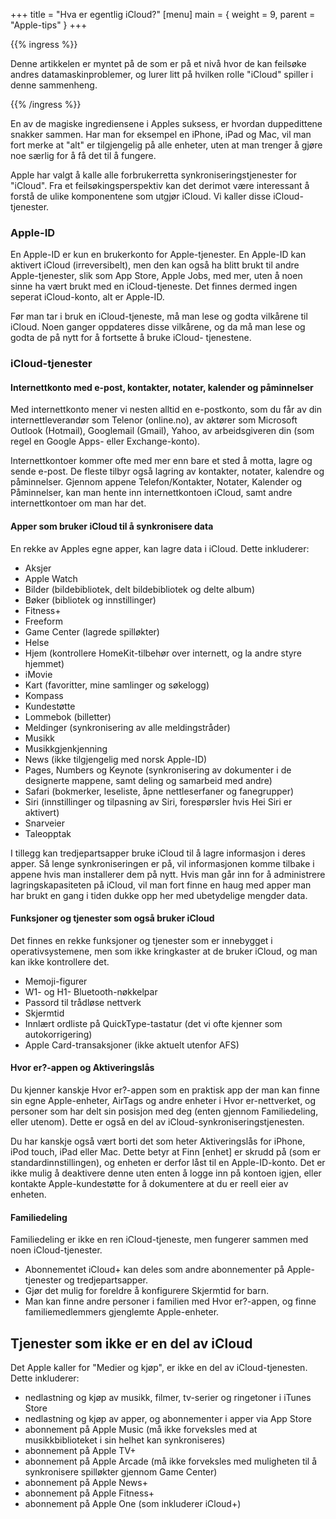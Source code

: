 +++
title = "Hva er egentlig iCloud?"
[menu]
main = { weight = 9, parent = "Apple-tips" }
+++

{{% ingress %}}

Denne artikkelen er myntet på de som er på et nivå hvor de kan feilsøke andres datamaskinproblemer,
og lurer litt på hvilken rolle "iCloud" spiller i denne sammenheng.

{{% /ingress %}}

En av de magiske ingrediensene i Apples suksess, er hvordan duppedittene snakker sammen. Har man
for eksempel en iPhone, iPad og Mac, vil man fort merke at "alt" er tilgjengelig på alle enheter,
uten at man trenger å gjøre noe særlig for å få det til å fungere.

Apple har valgt å kalle alle forbrukerretta synkroniseringstjenester for "iCloud".
Fra et feilsøkingsperspektiv kan det derimot være interessant å forstå de ulike komponentene som
utgjør iCloud. Vi kaller disse iCloud-tjenester.

### Apple-ID

En Apple-ID er kun en brukerkonto for Apple-tjenester. En Apple-ID kan aktivert iCloud
(irreversibelt), men den kan også ha blitt brukt til andre Apple-tjenester, slik som App Store,
Apple Jobs, med mer, uten å noen sinne ha vært brukt med en iCloud-tjeneste. Det finnes dermed ingen
seperat iCloud-konto, alt er Apple-ID.

Før man tar i bruk en iCloud-tjeneste, må man lese og godta vilkårene til iCloud. Noen ganger
oppdateres disse vilkårene, og da må man lese og godta de på nytt for å fortsette å bruke iCloud-
tjenestene.

### iCloud-tjenester

#### Internettkonto med e-post, kontakter, notater, kalender og påminnelser

Med internettkonto mener vi nesten alltid en e-postkonto, som du får av din internettleverandør
som Telenor (online.no), av aktører som Microsoft Outlook (Hotmail), Googlemail (Gmail), Yahoo,
av arbeidsgiveren din (som regel en Google Apps- eller Exchange-konto).

Internettkontoer kommer ofte med mer enn bare et sted å motta, lagre og sende e-post. De fleste
tilbyr også lagring av kontakter, notater, kalendre og påminnelser. Gjennom appene
Telefon/Kontakter, Notater, Kalender og Påminnelser, kan man hente inn internettkontoen iCloud,
samt andre internettkontoer om man har det.

#### Apper som bruker iCloud til å synkronisere data

En rekke av Apples egne apper, kan lagre data i iCloud. Dette inkluderer:

- Aksjer
- Apple Watch
- Bilder (bildebibliotek, delt bildebibliotek og delte album)
- Bøker (bibliotek og innstillinger)
- Fitness+
- Freeform
- Game Center (lagrede spilløkter)
- Helse
- Hjem (kontrollere HomeKit-tilbehør over internett, og la andre styre hjemmet)
- iMovie
- Kart (favoritter, mine samlinger og søkelogg)
- Kompass
- Kundestøtte
- Lommebok (billetter)
- Meldinger (synkronisering av alle meldingstråder)
- Musikk
- Musikkgjenkjenning
- News (ikke tilgjengelig med norsk Apple-ID)
- Pages, Numbers og Keynote (synkronisering av dokumenter i de designerte mappene, samt deling
og samarbeid med andre)
- Safari (bokmerker, leseliste, åpne nettleserfaner og fanegrupper)
- Siri (innstillinger og tilpasning av Siri, forespørsler hvis Hei Siri er aktivert)
- Snarveier
- Taleopptak

I tillegg kan tredjepartsapper bruke iCloud til å lagre informasjon i deres apper. Så lenge
synkroniseringen er på, vil informasjonen komme tilbake i appene hvis man installerer dem på nytt.
Hvis man går inn for å administrere lagringskapasiteten på iCloud, vil man fort finne en haug med
apper man har brukt en gang i tiden dukke opp her med ubetydelige mengder data.

#### Funksjoner og tjenester som også bruker iCloud

Det finnes en rekke funksjoner og tjenester som er innebygget i operativsystemene, men som ikke
kringkaster at de bruker iCloud, og man kan ikke kontrollere det.

- Memoji-figurer
- W1- og H1- Bluetooth-nøkkelpar
- Passord til trådløse nettverk
- Skjermtid
- Innlært ordliste på QuickType-tastatur (det vi ofte kjenner som autokorrigering)
- Apple Card-transaksjoner (ikke aktuelt utenfor AFS)

#### Hvor er?-appen og Aktiveringslås

Du kjenner kanskje Hvor er?-appen som en praktisk app der man kan finne sin egne Apple-enheter,
AirTags og andre enheter i Hvor er-nettverket, og personer som har delt sin posisjon med deg
(enten gjennom Familiedeling, eller utenom).
Dette er også en del av iCloud-synkroniseringstjenesten.

Du har kanskje også vært borti det som heter Aktiveringslås for iPhone, iPod touch, iPad eller Mac.
Dette betyr at Finn [enhet] er skrudd på (som er standardinnstillingen), og enheten er derfor låst
til en Apple-ID-konto. Det er ikke mulig å deaktivere denne uten enten å logge inn på kontoen igjen,
eller kontakte Apple-kundestøtte for å dokumentere at du er reell eier av enheten.

#### Familiedeling

Familiedeling er ikke en ren iCloud-tjeneste, men fungerer sammen med noen iCloud-tjenester.

- Abonnementet iCloud+ kan deles som andre abonnementer på Apple-tjenester og tredjepartsapper.
- Gjør det mulig for foreldre å konfigurere Skjermtid for barn.
- Man kan finne andre personer i familien med Hvor er?-appen, og finne familiemedlemmers gjenglemte
Apple-enheter.

## Tjenester som ikke er en del av iCloud

Det Apple kaller for "Medier og kjøp", er ikke en del av iCloud-tjenesten. Dette inkluderer:

- nedlastning og kjøp av musikk, filmer, tv-serier og ringetoner i iTunes Store
- nedlastning og kjøp av apper, og abonnementer i apper via App Store
- abonnement på Apple Music (må ikke forveksles med at musikkbiblioteket
i sin helhet kan synkroniseres)
- abonnement på Apple TV+
- abonnement på Apple Arcade (må ikke forveksles med muligheten til å synkronisere spilløkter
gjennom Game Center)
- abonnement på Apple News+
- abonnement på Apple Fitness+
- abonnement på Apple One (som inkluderer iCloud+)
